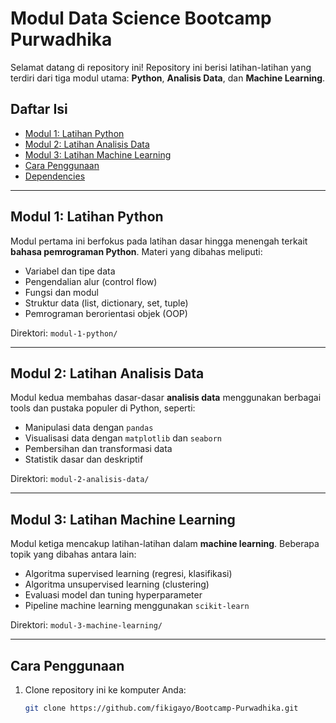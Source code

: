# Modul Data Science Bootcamp Purwadhika

Selamat datang di repository ini! Repository ini berisi latihan-latihan yang terdiri dari tiga modul utama: **Python**, **Analisis Data**, dan **Machine Learning**.

## Daftar Isi

- [Modul 1: Latihan Python](#modul-1-latihan-python)
- [Modul 2: Latihan Analisis Data](#modul-2-latihan-analisis-data)
- [Modul 3: Latihan Machine Learning](#modul-3-latihan-machine-learning)
- [Cara Penggunaan](#cara-penggunaan)
- [Dependencies](#dependencies)

---

## Modul 1: Latihan Python

Modul pertama ini berfokus pada latihan dasar hingga menengah terkait **bahasa pemrograman Python**. Materi yang dibahas meliputi:
- Variabel dan tipe data
- Pengendalian alur (control flow)
- Fungsi dan modul
- Struktur data (list, dictionary, set, tuple)
- Pemrograman berorientasi objek (OOP)

Direktori: `modul-1-python/`

---

## Modul 2: Latihan Analisis Data

Modul kedua membahas dasar-dasar **analisis data** menggunakan berbagai tools dan pustaka populer di Python, seperti:
- Manipulasi data dengan `pandas`
- Visualisasi data dengan `matplotlib` dan `seaborn`
- Pembersihan dan transformasi data
- Statistik dasar dan deskriptif

Direktori: `modul-2-analisis-data/`

---

## Modul 3: Latihan Machine Learning

Modul ketiga mencakup latihan-latihan dalam **machine learning**. Beberapa topik yang dibahas antara lain:
- Algoritma supervised learning (regresi, klasifikasi)
- Algoritma unsupervised learning (clustering)
- Evaluasi model dan tuning hyperparameter
- Pipeline machine learning menggunakan `scikit-learn`

Direktori: `modul-3-machine-learning/`

---

## Cara Penggunaan

1. Clone repository ini ke komputer Anda:
   ```bash
   git clone https://github.com/fikigayo/Bootcamp-Purwadhika.git
